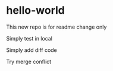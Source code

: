# hello-world
This new repo is for readme change only

Simply test in local

Simply add diff code

Try merge conflict
